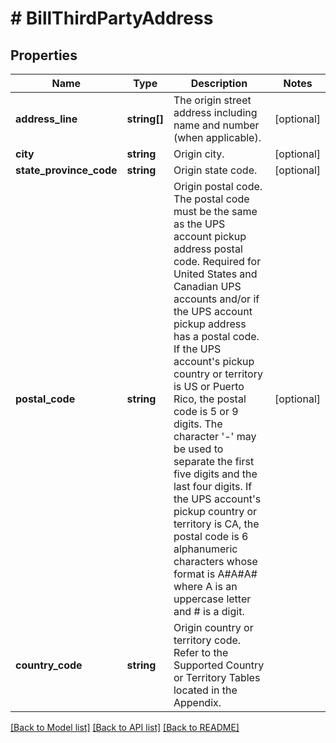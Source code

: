 # # BillThirdPartyAddress

## Properties

Name | Type | Description | Notes
------------ | ------------- | ------------- | -------------
**address_line** | **string[]** | The origin street address including name and number (when applicable). | [optional]
**city** | **string** | Origin city. | [optional]
**state_province_code** | **string** | Origin state code. | [optional]
**postal_code** | **string** | Origin postal code. The postal code must be the same as the UPS account pickup address postal code. Required for United States and Canadian UPS accounts and/or if the UPS account pickup address has a postal code. If the UPS account&#39;s pickup country or territory is US or Puerto Rico, the postal code is 5 or 9 digits. The character &#39;-&#39; may be used to separate the first five digits and the last four digits. If the UPS account&#39;s pickup country or territory is CA, the postal code is 6 alphanumeric characters whose format is A#A#A# where A is an uppercase letter and # is a digit. | [optional]
**country_code** | **string** | Origin country or territory code. Refer to the Supported Country or Territory Tables located in the Appendix. |

[[Back to Model list]](../../README.md#models) [[Back to API list]](../../README.md#endpoints) [[Back to README]](../../README.md)
